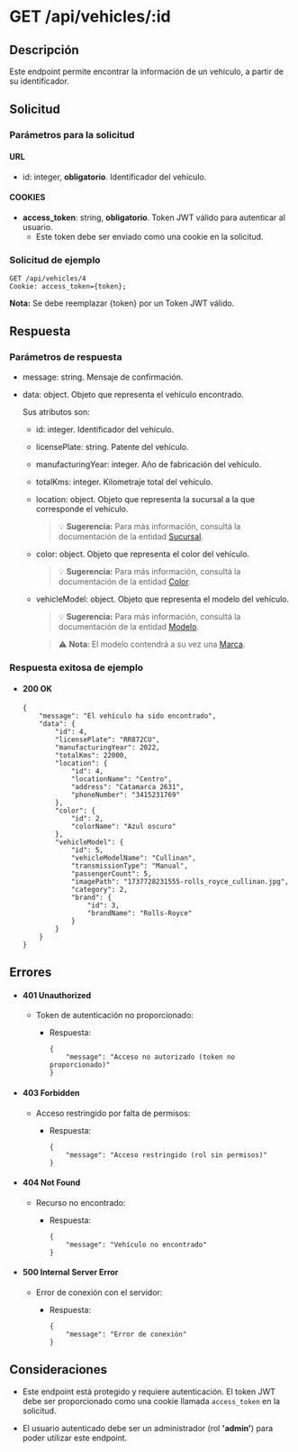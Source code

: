 # GET /api/vehicles/:id

## Descripción

Este endpoint permite encontrar la información de un vehículo, a partir de su identificador.

## Solicitud

### Parámetros para la solicitud

#### URL

- id: integer, **obligatorio**. Identificador del vehículo.

#### COOKIES

- **access_token**: string, **obligatorio**. Token JWT válido para autenticar al usuario.
  - Este token debe ser enviado como una cookie en la solicitud.

### Solicitud de ejemplo

```
GET /api/vehicles/4
Cookie: access_token={token};
```

**Nota:** Se debe reemplazar {token} por un Token JWT válido.

## Respuesta

### Parámetros de respuesta

- message: string. Mensaje de confirmación.
- data: object. Objeto que representa el vehículo encontrado.

  Sus atributos son:

  - id: integer. Identificador del vehículo.
  - licensePlate: string. Patente del vehículo.
  - manufacturingYear: integer. Año de fabricación del vehículo.
  - totalKms: integer. Kilometraje total del vehículo.
  - location: object. Objeto que representa la sucursal a la que corresponde el vehículo.

    > 💡 **Sugerencia:** Para más información, consultá la documentación de la entidad [Sucursal](../../location/main/main.md).

  - color: object. Objeto que representa el color del vehículo.

    > 💡 **Sugerencia:** Para más información, consultá la documentación de la entidad [Color](../../color/main/main.md).

  - vehicleModel: object. Objeto que representa el modelo del vehículo.

    > 💡 **Sugerencia:** Para más información, consultá la documentación de la entidad [Modelo](../../vehicle-model/main/main.md).

    > ⚠️ **Nota**: El modelo contendrá a su vez una [Marca](../../brand/main/main.md).

### Respuesta exitosa de ejemplo

- #### 200 OK

  ```
  {
      "message": "El vehículo ha sido encontrado",
      "data": {
          "id": 4,
          "licensePlate": "RR872CU",
          "manufacturingYear": 2022,
          "totalKms": 22000,
          "location": {
              "id": 4,
              "locationName": "Centro",
              "address": "Catamarca 2631",
              "phoneNumber": "3415231769"
          },
          "color": {
              "id": 2,
              "colorName": "Azul oscuro"
          },
          "vehicleModel": {
              "id": 5,
              "vehicleModelName": "Cullinan",
              "transmissionType": "Manual",
              "passengerCount": 5,
              "imagePath": "1737728231555-rolls_royce_cullinan.jpg",
              "category": 2,
              "brand": {
                  "id": 3,
                  "brandName": "Rolls-Royce"
              }
          }
      }
  }
  ```

## Errores

- #### 401 Unauthorized

  - Token de autenticación no proporcionado:

    - Respuesta:

      ```
      {
          "message": "Acceso no autorizado (token no proporcionado)"
      }
      ```

- #### 403 Forbidden

  - Acceso restringido por falta de permisos:

    - Respuesta:

      ```
      {
          "message": "Acceso restringido (rol sin permisos)"
      }
      ```

- #### 404 Not Found

  - Recurso no encontrado:

    - Respuesta:

      ```
      {
          "message": "Vehículo no encontrado"
      }
      ```

- #### 500 Internal Server Error

  - Error de conexión con el servidor:

    - Respuesta:

      ```
      {
          "message": "Error de conexión"
      }
      ```

## Consideraciones

- Este endpoint está protegido y requiere autenticación. El token JWT debe ser proporcionado como una cookie llamada `access_token` en la solicitud.

- El usuario autenticado debe ser un administrador (rol **'admin'**) para poder utilizar este endpoint.
